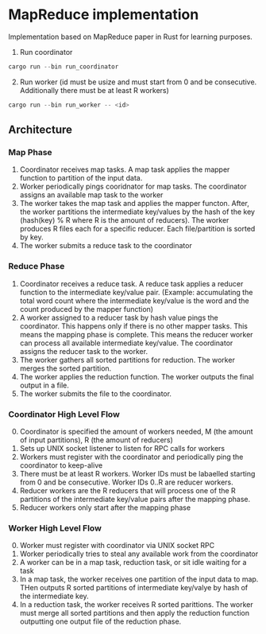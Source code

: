 # MapReduce implementation
Implementation based on MapReduce paper in Rust for learning purposes.

1. Run coordinator 
```rust
cargo run --bin run_coordinator
```

2. Run worker (id must be usize and must start from 0 and be consecutive. Additionally there must be at least R workers)
```rust
cargo run --bin run_worker -- <id>
```

## Architecture
### Map Phase
1. Coordinator receives map tasks. A map task applies the mapper function to partition of the input data.
2. Worker periodically pings cooridnator for map tasks. The coordinator assigns an available map task to the worker
3. The worker takes the map task and applies the mapper functon. After, the worker partitions the intermediate key/values by the hash of the key (hash(key) % R where R is the amount of reducers). The worker produces R files each for a specific reducer. Each file/partition is sorted by key.
4. The worker submits a reduce task to the coordinator

### Reduce Phase
1. Coordinator receives a reduce task. A reduce task applies a reducer function to the intermediate key/value pair. (Example: accumulating the total word count where the intermediate key/value is the word and the count produced by the mapper function)
2. A worker assigned to a reducer task by hash value pings the coordinator. This happens only if there is no other mapper tasks. This means the mapping phase is complete. This means the reducer worker can process all available intermediate key/value. The coordinator assigns the reducer task to the worker.
3. The worker gathers all sorted partitions for reduction. The worker merges the sorted partition.
4. The worker applies the reduction function. The worker outputs the final output in a file.
5. The worker submits the file to the coordinator.

### Coordinator High Level Flow
0. Coordinator is specified the amount of workers needed, M (the amount of input partitions), R (the amount of reducers)
1. Sets up UNIX socket listener to listen for RPC calls for workers
2. Workers must register with the coordinator and periodically ping the coordinator to keep-alive
3. There must be at least R workers. Worker IDs must be labaelled starting from 0 and be consecutive. Worker IDs 0..R are reducer workers.
4. Reducer workers are the R reducers that will process one of the R partitions of the intermediate key/value pairs after the mapping phase.
5. Reducer workers only start after the mapping phase

### Worker High Level Flow
0. Worker must register with coordinator via UNIX socket RPC
1. Worker periodically tries to steal any available work from the coordinator
2. A worker can be in a map task, reduction task, or sit idle waiting for a task
3. In a map task, the worker receives one partition of the input data to map. THen outputs R sorted partitions of intermediate key/valye by hash of the intermediate key.
4. In a reduction task, the worker receives R sorted parittions. The worker must merge all sorted partitions and then apply the reduction function outputting one output file of the reduction phase.